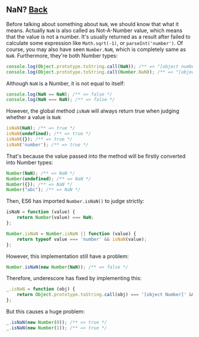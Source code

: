 ## NaN? [Back](./../underscore.md)

Before talking about something about `NaN`, we should know that what it means. Actually `NaN` is also called as Not-A-Number value, which means that the value is not a number. It's usually returned as a result after failed to calculate some expression like `Math.sqrt(-1)`, or `parseInt('number')`. Of course, you may also have seen `Number.NaN`, which is completely same as `NaN`. Furthermore, they're both Number types:

```js
console.log(Object.prototype.toString.call(NaN)); /** => "[object number]" */
console.log(Object.prototype.toString.call(Number.NaN)); /** => "[object number]" */
```

Although `NaN` is a Number, it is not equal to itself:

```js
console.log(NaN == NaN); /** => false */
console.log(NaN === NaN); /** => false */
```

However, the global method `isNaN` will always return true when judging whether a value is `NaN`:

```js
isNaN(NaN); /** => true */
isNaN(undefined); /** => true */
isNaN({}); /** => true */
isNaN('number'); /** => true */
```

That's because the value passed into the method will be firstly converted into Number types:

```js
Number(NaN); /** => NaN */
Number(undefined); /** => NaN */
Number({}); /** => NaN */
Number("abc"); /** => NaN */
```

Then, ES6 has imported `Number.isNaN()` to judge strictly:

```js
isNaN = function (value) {
    return Number(value) === NaN;
};

Number.isNaN = Number.isNaN || function (value) {
    return typeof value === 'number' && isNaN(value);
};
```

However, this implementation still have a problem:

```js
Number.isNaN(new Number(NaN)); /** => false */
```

Therefore, underescore has fixed by implementing this:

```js
_.isNaN = function (obj) {
    return Object.prototype.toString.call(obj) === '[object Number]' && obj !== +obj;
};
```

But this causes a huge problem:

```js
_.isNaN(new Number(0)); /** => true */
_.isNaN(new Number(1)); /** => true */
```
